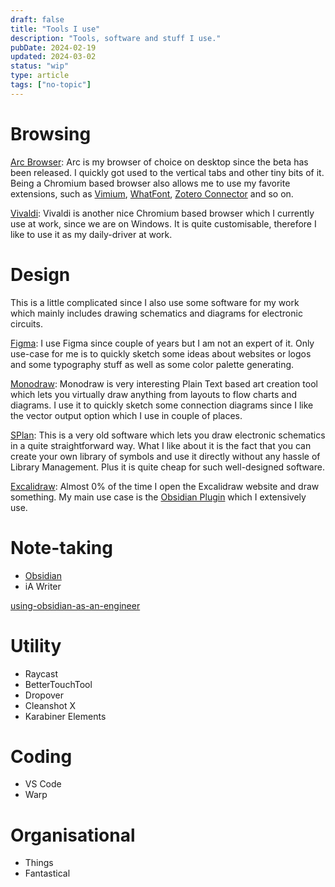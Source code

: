 ```yaml
---
draft: false
title: "Tools I use"
description: "Tools, software and stuff I use."
pubDate: 2024-02-19
updated: 2024-03-02
status: "wip"
type: article
tags: ["no-topic"]
---
```


# Browsing

[Arc Browser](https://arc.net/): Arc is my browser of choice on desktop since the beta has been released. I quickly got used to the vertical tabs and other tiny bits of it. Being a Chromium based browser also allows me to use my favorite extensions, such as [Vimium](https://github.com/philc/vimium/wiki), [WhatFont](https://chromewebstore.google.com/detail/whatfont/jabopobgcpjmedljpbcaablpmlmfcogm), [Zotero Connector](https://www.zotero.org/download/connectors) and so on.

[Vivaldi](https://vivaldi.com/): Vivaldi is another nice Chromium based browser which I currently use at work, since we are on Windows. It is quite customisable, therefore I like to use it as my daily-driver at work.

# Design

This is a little complicated since I also use some software for my work which mainly includes drawing schematics and diagrams for electronic circuits.

[Figma](https://figma.com/): I use Figma since couple of years but I am not an expert of it. Only use-case for me is to quickly sketch some ideas about websites or logos and some typography stuff as well as some color palette generating.

[Monodraw](https://monodraw.helftone.com/): Monodraw is very interesting Plain Text based art creation tool which lets you virtually draw anything from layouts to flow charts and diagrams. I use it to quickly sketch some connection diagrams since I like the vector output option which I use in couple of places.

[SPlan](https://www.electronic-software-shop.com/elektronik-software/splan-80.html): This is a very old software which lets you draw electronic schematics in a quite straightforward way. What I like about it is the fact that you can create your own library of symbols and use it directly without any hassle of Library Management. Plus it is quite cheap for such well-designed software.

[Excalidraw](https://excalidraw.com/): Almost 0% of the time I open the Excalidraw website and draw something. My main use case is the [Obsidian Plugin](https://github.com/zsviczian/obsidian-excalidraw-plugin) which I extensively use.

# Note-taking

- [Obsidian](https://obsidian.md)
- iA Writer

[using-obsidian-as-an-engineer](using-obsidian-as-an-engineer.md) 

# Utility

- Raycast
- BetterTouchTool
- Dropover
- Cleanshot X
- Karabiner Elements

# Coding

- VS Code
- Warp

# Organisational

- Things
- Fantastical

